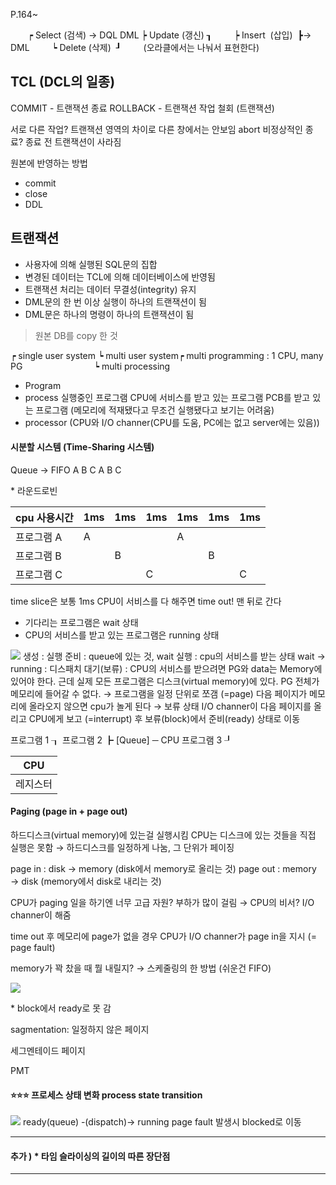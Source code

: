P.164~

&nbsp;&nbsp;&nbsp;&nbsp;&nbsp;&nbsp;&nbsp;┍ Select (검색) → DQL
DML  ┝ Update (갱신) ┒
&nbsp;&nbsp;&nbsp;&nbsp;&nbsp;&nbsp;&nbsp; ┝ Insert &nbsp;(삽입)&nbsp;&nbsp;┣→ DML
&nbsp;&nbsp;&nbsp;&nbsp;&nbsp;&nbsp;&nbsp; ┕ Delete (삭제)&nbsp; ┚
&nbsp;&nbsp;&nbsp;&nbsp;&nbsp;&nbsp;&nbsp;&nbsp;(오라클에서는 나눠서 표현한다)

## TCL (DCL의 일종)
COMMIT - 트랜잭션 종료
ROLLBACK - 트랜잭션 작업 철회 (트랜잭션)

서로 다른 작업? 트랜잭션 영역의 차이로 다른 창에서는 안보임
abort 비정상적인 종료? 종료 전 트랜잭션이 사라짐
 
원본에 반영하는 방법
- commit
- close
- DDL
 
## 트랜잭션
- 사용자에 의해 실행된 SQL문의 집합
- 변경된 데이터는 TCL에 의해 데이터베이스에 반영됨
- 트랜잭션 처리는 데이터 무결성(integrity) 유지
- DML문의 한 번 이상 실행이 하나의 트랜잭션이 됨
- DML문은 하나의 명령이 하나의 트랜잭션이 됨

> 원본 DB를 copy 한 것

┍ single user system
┕ multi user system┍ multi programming : 1 CPU, many PG
&nbsp;&nbsp;&nbsp;&nbsp;&nbsp;&nbsp;&nbsp;&nbsp;&nbsp;&nbsp;&nbsp;&nbsp;&nbsp;&nbsp;&nbsp;&nbsp;&nbsp;&nbsp;&nbsp;&nbsp;&nbsp;&nbsp;&nbsp;&nbsp;&nbsp;&nbsp;&nbsp;&nbsp;┕ multi processing

- Program
- process
실행중인 프로그램
CPU에 서비스를 받고 있는 프로그램
PCB를 받고 있는 프로그램
(메모리에 적재됐다고 무조건 실행됐다고 보기는 어려움)
- processor (CPU와 I/O channer(CPU를 도움, PC에는 없고 server에는 있음))

#### 시분할 시스템 (Time-Sharing 시스템)
Queue → FIFO
A B C A B C

\* 라운드로빈


|cpu 사용시간|1ms|1ms|1ms|1ms|1ms|1ms|
|---|---|---|---|---|---|---|
|프로그램 A|A|||A||
|프로그램 B||B|||B|
|프로그램 C|||C|||C|
time slice은 보통 1ms
CPU이 서비스를 다 해주면 time out! 맨 뒤로 간다
- 기다리는 프로그램은 wait 상태
- CPU의 서비스를 받고 있는 프로그램은 running 상태

![](https://velog.velcdn.com/images/taegyeong0225/post/4ec338e8-3e7a-401a-9cfe-a8b0afa715b2/image.png) 생성 : 실행
준비 : queue에 있는 것, wait
실행 : cpu의 서비스를 받는 상태
wait → running : 디스패치
대기(보류) : CPU의 서비스를 받으려면 PG와 data는 Memory에 있어야 한다. 근데 실제 모든 프로그램은 디스크(virtual memory)에 있다. PG 전체가 메모리에 들어갈 수 없다. → 프로그램을 일정 단위로 쪼갬 (=page)
다음 페이지가 메모리에 올라오지 않으면 cpu가 놀게 된다 → 보류 상태
I/O channer이 다음 페이지를 올리고 CPU에게 보고 (=interrupt) 후 보류(block)에서 준비(ready) 상태로 이동

프로그램 1 ┒
프로그램 2 ┣ [Queue] ─ CPU 
프로그램 3 ┚

|CPU|
|---|
|<center>레지스터</center>|

#### Paging (page in + page out)

하드디스크(virtual memory)에 있는걸 실행시킴
CPU는 디스크에 있는 것들을 직접 실행은 못함
→ 하드디스크를 일정하게 나눔, 그 단위가 페이징

page in : disk → memory (disk에서 memory로 올리는 것)
page out : memory → disk (memory에서 disk로 내리는 것)

CPU가 paging 일을 하기엔 너무 고급 자원? 부하가 많이 걸림
→ CPU의 비서? I/O channer이 해줌

time out 후 메모리에 page가 없을 경우 CPU가 I/O channer가 page in을 지시 (= page fault)

memory가 꽉 찼을 때 뭘 내릴지? → 스케줄링의 한 방법 (쉬운건 FIFO)

![](https://velog.velcdn.com/images/taegyeong0225/post/49d095f6-353e-4052-8bb5-fcd08105916e/image.png)

\* block에서 ready로 못 감

sagmentation: 일정하지 않은 페이지

세그멘테이드 페이지

PMT

#### ⭐⭐⭐ 프로세스 상태 변화 process state transition
![](https://velog.velcdn.com/images/taegyeong0225/post/905c770c-baaf-4adc-9242-f7eb249be964/image.png)
ready(queue) -(dispatch)-> running
page fault 발생시 blocked로 이동

------------
#### 추가 ) * 타임 슬라이싱의 길이의 따른 장단점 

-----------------


